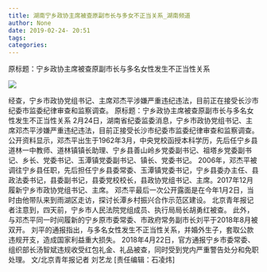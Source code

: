 ```yaml
---
title: 湖南宁乡政协主席被查原副市长与多女不正当关系_湖南频道
author: None
date: 2019-02-24- 20:51
tags: 
categories: 
---
```

原标题：宁乡政协主席被查原副市长与多名女性发生不正当性关系
<!-- more -->
                
<img align="center" border="0" src="http://p2.ifengimg.com/a/2016/0810/204c433878d5cf9size1_w16_h16.png" />
                
            
经查，宁乡市政协党组书记、主席邓杰平涉嫌严重违纪违法，目前正在接受长沙市纪委市监委纪律审查和监察调查。
原标题：宁乡政协主席被查原副市长与多名女性发生不正当性关系
2月24日，湖南省纪委监委消息，宁乡市政协党组书记、主席邓杰平涉嫌严重违纪违法，目前正接受长沙市纪委市监委纪律审查和监察调查。
公开资料显示，邓杰平出生于1962年3月，中央党校函授本科学历，先后任宁乡县道林一中教师、道林镇镇长助理、宁乡县善山岭乡党委副书记、祖塔乡党委副书记、乡长、党委书记、玉潭镇党委副书记、镇长、党委书记。
2006年，邓杰平被调往宁乡县任职，先后担任宁乡县委常委、玉潭镇党委书记，宁乡县委办主任、县政法委书记，县委副书记，县委党校校长，县政协党组书记、主席。2017年12月履新宁乡市政协党组书记、主席。
邓杰平最后一次公开露面是在今年1月2日，当时由他带队来到雨湖区走访，探讨长潭乡村振兴合作示范区建设。
北京青年报记者注意到，四天前，宁乡市人民法院党组成员、执行局局长胡勇红被查。
此外，与邓杰平同一时间履新的宁乡原市委常委、市政府常务副市长刘平于2018年8月被双开。
刘平的通报指出，与多名女性发生不正当性关系，并婚外生子，套取公款违规开支，造成国家利益重大损失。
2018年4月22日，官方通报宁乡市委常委、组织部长汤智斌违规收受红包礼金、礼品被查，同时受到党内严重警告处分和免职处理。
文/北京青年报记者 刘艺龙
[责任编辑：石凌炜]
            
